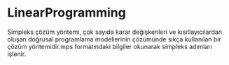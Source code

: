 # LinearProgramming
Simpleks çözüm yöntemi, çok sayıda karar değişkenleri ve kısıtlayıcılardan
oluşan doğrusal programlama modellerinin çözümünde sıkça kullanılan bir
çözüm yöntemidir.mps formatındaki bilgiler okunarak simpleks adımları işlenir.
